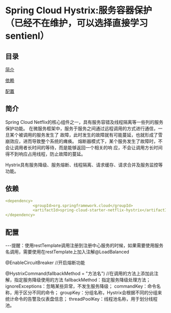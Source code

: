 # Spring Cloud Hystrix:服务容器保护（已经不在维护，可以选择直接学习sentienl）

## 目录
[简介](#简介)

[依赖](#依赖)

[配置](#配置)

## 简介
Spring Cloud Netflix的核心组件之一，具有服务容错及线程隔离等一些列的服务保护功能。
在微服务框架中，服务于服务之间通过远程调用的方式进行通信，一旦某个被调用的服务发生了
故障，此时发生的故障就有可能蔓延，也就形成了雪崩效应，进而导致整个系统的瘫痪。
熔断器模式下，某个服务发生了故障时，不会让调用者长时间的等待，而是能够返回一个相关的响
应，不会让调用方长时间得不到响应占用线程，防止故障的蔓延。

Hystrix具有服务降级、服务熔断、线程隔离、请求缓存、请求合并及服务监控等功能。

## 依赖
```yaml
<dependency>
            <groupId>org.springframework.cloud</groupId>
            <artifactId>spring-cloud-starter-netflix-hystrix</artifactId>
</dependency>
```

## 配置
---提醒：使用restTemplate调用注册到注册中心服务的时候，如果需要使用服务名调用，需要使用在restTemplate上加入注解@LoadBalanced

@EnableCircuitBreaker //开启熔断功能

@HystrixCommand(fallbackMethod = "方法名") //在调用的方法上添加此注解，指定服务降级使用的方法
    fallbackMethod：指定服务降级处理方法；
    ignoreExceptions：忽略某些异常，不发生服务降级；
    commandKey：命令名称，用于区分不同的命令；
    groupKey：分组名称，Hystrix会根据不同的分组来统计命令的告警及仪表盘信息；
    threadPoolKey：线程池名称，用于划分线程池。

## 
